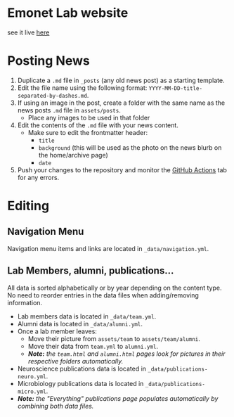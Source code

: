 # Emonet Lab website

see it live [here](https://emonetlab.github.io/emonetlab)

# Posting News

1. Duplicate a `.md` file in `_posts` (any old news post) as a starting template.
2. Edit the file name using the following format: `YYYY-MM-DD-title-separated-by-dashes.md`.
3. If using an image in the post, create a folder with the same name as the news posts `.md` file in `assets/posts`.
   - Place any images to be used in that folder
4. Edit the contents of the `.md` file with your news content.
   - Make sure to edit the frontmatter header:
     - `title`
     - `background` (this will be used as the photo on the news blurb on the home/archive page)
     - `date`
5. Push your changes to the repository and monitor the [GitHub Actions](https://github.com/emonetlab/emonetlab/actions) tab for any errors.


# Editing

## Navigation Menu

Navigation menu items and links are located in `_data/navigation.yml`.

## Lab Members, alumni, publications...

All data is sorted alphabetically or by year depending on the content type. No need to reorder entries in the data files when adding/removing information.

-  Lab members data is located in `_data/team.yml`.
-  Alumni data is located in `_data/alumni.yml`.
  - Once a lab member leaves:
    - Move their picture from `assets/team` to `assets/team/alumni`.
    - Move their data from `team.yml` to `alumni.yml`.
    - ***Note:** the `team.html` and `alumni.html` pages look for pictures in their respective folders automatically.*
-  Neuroscience publications data is located in `_data/publications-neuro.yml`.
-  Microbiology publications data is located in `_data/publications-micro.yml`.
  - ***Note:** the "Everything" publications page populates automatically by combining both data files.*

